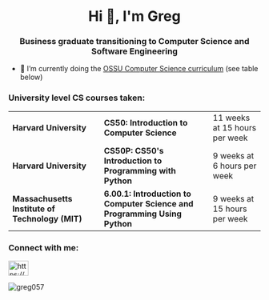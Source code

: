 <h1 align="center">Hi 👋, I'm Greg</h1>
<h3 align="center">Business graduate transitioning to Computer Science and Software Engineering</h3>

- 🔭 I’m currently doing the [OSSU Computer Science curriculum](https://github.com/ossu/computer-science) (see table below)

<h3 align="left">University level CS courses taken:</h3>
<table>
  <tr>
    <td><b>Harvard University</b></td>
    <td><b>CS50: Introduction to Computer Science</b></td>
    <td>11 weeks at 15 hours per week</td>
  </tr>
  <tr>
    <td><b>Harvard University</b></td>
    <td><b>CS50P: CS50's Introduction to Programming with Python</b></td>
    <td>9 weeks at 6 hours per week</td>
  </tr>
  <tr>
    <td><b>Massachusetts Institute of Technology (MIT)</b></td>
    <td><b>6.00.1: Introduction to Computer Science and Programming Using Python</b></td>
    <td>9 weeks at 15 hours per week</td>
  </tr>
</table>

<h3 align="left">Connect with me:</h3>
<p align="left">
<a href="https://www.linkedin.com/in/gr%C3%A9goiremeyer/" target="blank"><img align="center" src="https://raw.githubusercontent.com/rahuldkjain/github-profile-readme-generator/master/src/images/icons/Social/linked-in-alt.svg" alt="https://www.linkedin.com/in/grégoiremeyer/" height="30" width="40" /></a>
</p>
<p><img align="center" src="https://github-readme-stats.vercel.app/api/top-langs?username=greg057&show_icons=true&locale=en&layout=compact" alt="greg057" /></p>

